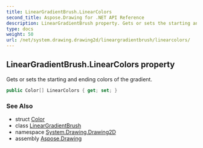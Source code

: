 ```yaml
---
title: LinearGradientBrush.LinearColors
second_title: Aspose.Drawing for .NET API Reference
description: LinearGradientBrush property. Gets or sets the starting and ending colors of the gradient
type: docs
weight: 50
url: /net/system.drawing.drawing2d/lineargradientbrush/linearcolors/
---
```

## LinearGradientBrush.LinearColors property

Gets or sets the starting and ending colors of the gradient.

```csharp
public Color[] LinearColors { get; set; }
```

### See Also

* struct [Color](../../../system.drawing/color/)
* class [LinearGradientBrush](../)
* namespace [System.Drawing.Drawing2D](../../lineargradientbrush/)
* assembly [Aspose.Drawing](../../../)


